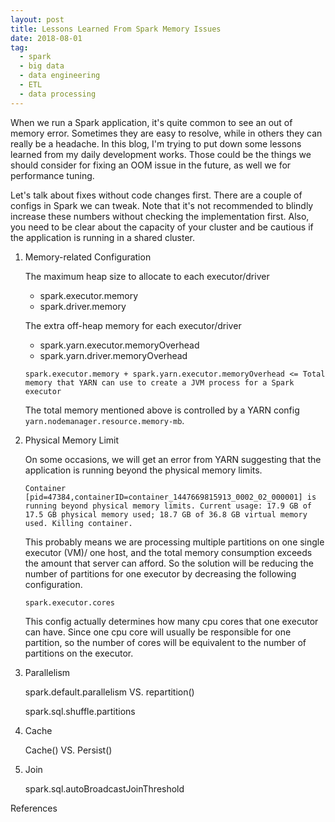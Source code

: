 ```yaml
---
layout: post
title: Lessons Learned From Spark Memory Issues
date: 2018-08-01
tag:
  - spark
  - big data
  - data engineering
  - ETL
  - data processing
---
```


When we run a Spark application, it's quite common to see an out of memory error. Sometimes they are easy to resolve, while in others they can really be a headache. In this blog, I'm trying to put down some lessons learned from my daily development works. Those could be the things we should consider for fixing an OOM issue in the future, as well we for performance tuning.


Let's talk about fixes without code changes first. There are a couple of configs in Spark we can tweak. Note that it's not recommended to blindly increase these numbers without checking the implementation first. Also, you need to be clear about the capacity of your cluster and be cautious if the application is running in a shared cluster.




1. Memory-related Configuration

    The maximum heap size to allocate to each executor/driver
    
    - spark.executor.memory
    - spark.driver.memory

    The extra off-heap memory for each executor/driver
    
    - spark.yarn.executor.memoryOverhead
    - spark.yarn.driver.memoryOverhead


    `spark.executor.memory + spark.yarn.executor.memoryOverhead <= Total memory that YARN can use to create a JVM process for a Spark executor`
    
    
    The total memory mentioned above is controlled by a YARN config `yarn.nodemanager.resource.memory-mb`.
    
    


2. Physical Memory Limit
    
    On some occasions, we will get an error from YARN suggesting that the application is running beyond the physical memory limits.

     `Container [pid=47384,containerID=container_1447669815913_0002_02_000001] is running beyond physical memory limits. Current usage: 17.9 GB of 17.5 GB physical memory used; 18.7 GB of 36.8 GB virtual memory used. Killing container.`
    
    This probably means we are processing multiple partitions on one single executor (VM)/ one host, and the total memory consumption exceeds the amount that server can afford. So the solution will be reducing the number of partitions for one executor by decreasing the following configuration.
    
    `spark.executor.cores`
    
    This config actually determines how many cpu cores that one executor can have. Since one cpu core will usually be responsible for one partition, so the number of cores will be equivalent to the number of partitions on the executor.
    
    
3. Parallelism
    
    spark.default.parallelism VS. repartition()
    
    spark.sql.shuffle.partitions
    
    
4. Cache
    
    
    Cache() VS. Persist()
    
    
5. Join
    
    spark.sql.autoBroadcastJoinThreshold




References

[1]: https://www.cloudera.com/documentation/enterprise/5-7-x/topics/cdh_ig_yarn_tuning.html

[2]: https://databricks.com/blog/2015/05/28/tuning-java-garbage-collection-for-spark-applications.html
